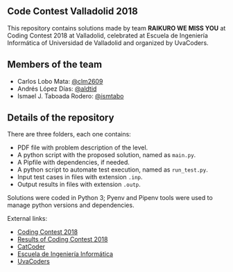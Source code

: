Code Contest Valladolid 2018
----

This repository contains solutions made by team **RAIKURO WE MISS YOU** at Coding Contest 2018 at Valladolid, celebrated at Escuela de Ingeniería Informática of Universidad de Valladolid and organized by UvaCoders.

Members of the team
---
- Carlos Lobo Mata: [@clm2609](https://github.com/clm2609)
- Andrés López Días: [@aldtid](https://github.com/aldtid)
- Ismael J. Taboada Rodero: [@ismtabo](https://github.com/ismtabo)

Details of the repository
---

There are three folders, each one contains:
- PDF file with problem description of the level.
- A python script with the proposed solution, named as `main.py`.
- A Pipfile with dependencies, if needed.
- A python script to automate test execution, named as `run_test.py`.
- Input test cases in files with extension `.inp`.
- Output results in files with extension `.outp`.

Solutions were coded in Python 3; Pyenv and Pipenv tools were used to manage python versions and dependencies.


External links:
- [Coding Contest 2018](https://register.codingcontest.org/)
- [Results of Coding Contest 2018](https://register.codingcontest.org/contest/1/results?hostId=41)
- [CatCoder](https://catcoder.codingcontest.org)
- [Escuela de Ingeniería Informática](https://www.inf.uva.es/)
- [UvaCoders](https://www.uvacoders.org/)
